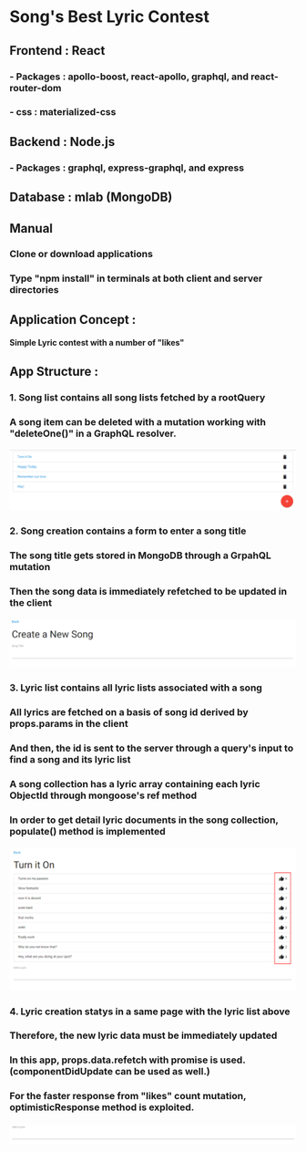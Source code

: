 # Song's Best Lyric Contest

## Frontend : React
###  - Packages : apollo-boost, react-apollo, graphql, and react-router-dom
###  - css : materialized-css
## Backend : Node.js
###  - Packages : graphql, express-graphql, and express
## Database : mlab (MongoDB)

## Manual
### Clone or download applications
### Type "npm install" in terminals at both client and server directories  

## Application Concept :
#### Simple Lyric contest with a number of "likes"

## App Structure :
###
### 1. Song list contains all song lists fetched by a rootQuery 
### A song item can be deleted with a mutation working with "deleteOne()" in a GraphQL resolver.
##### ![Main Page1](songlist.PNG)

### 2. Song creation contains a form to enter a song title
### The song title gets stored in MongoDB through a GrpahQL mutation
### Then the song data is immediately refetched to be updated in the client
##### ![Main Page1](createsong.PNG)

### 3. Lyric list contains all lyric lists associated with a song 
### All lyrics are fetched on a basis of song id derived by props.params in the client 
### And then, the id is sent to the server through a query's input to find a song and its lyric list
### A song collection has a lyric array containing each lyric ObjectId through mongoose's ref method
### In order to get detail lyric documents in the song collection, populate() method is implemented
##### ![Main Page1](lyriclist.PNG)

### 4. Lyric creation statys in a same page with the lyric list above
### Therefore, the new lyric data must be immediately updated
### In this app, props.data.refetch with promise is used. (componentDidUpdate can be used as well.)
### For the faster response from "likes" count mutation, optimisticResponse method is exploited.
##### ![Main Page1](lyricinput.PNG)
